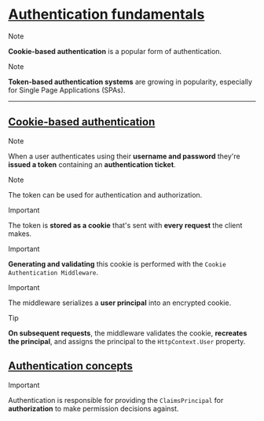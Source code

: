 # [Authentication fundamentals](https://learn.microsoft.com/en-us/aspnet/core/security/anti-request-forgery?view=aspnetcore-9.0#cookie-based-authentication)

> [!NOTE]
> **Cookie-based authentication** is a popular form of authentication.

> [!NOTE]
> **Token-based authentication systems** are growing in popularity, especially for Single Page Applications (SPAs).

---

## [Cookie-based authentication](https://learn.microsoft.com/en-us/aspnet/core/security/anti-request-forgery?view=aspnetcore-9.0#cookie-based-authentication)
> [!NOTE]
> When a user authenticates using their **username and password** they're **issued a token** containing an **authentication ticket**.

> [!NOTE]
> The token can be used for authentication and authorization.

> [!IMPORTANT]
> The token is **stored as a cookie** that's sent with **every request** the client makes.

> [!IMPORTANT]
> **Generating and validating** this cookie is performed with the `Cookie Authentication Middleware`.

> [!IMPORTANT]
> The middleware serializes a **user principal** into an encrypted cookie.

> [!TIP]
> **On subsequent requests**, the middleware validates the cookie, **recreates the principal**, and assigns the principal to the `HttpContext.User` property.


## [Authentication concepts](https://learn.microsoft.com/en-us/aspnet/core/security/authentication/?view=aspnetcore-9.0#authentication-concepts)
> [!IMPORTANT]
> Authentication is responsible for providing the `ClaimsPrincipal` for **authorization** to make permission decisions against.







